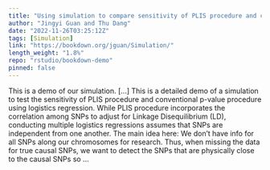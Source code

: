 ```yaml
---
title: "Using simulation to compare sensitivity of PLIS procedure and conventional p-value procedure"
author: "Jingyi Guan and Thu Dang"
date: "2022-11-26T03:25:12Z"
tags: [Simulation]
link: "https://bookdown.org/jguan/Simulation/"
length_weight: "1.8%"
repo: "rstudio/bookdown-demo"
pinned: false
---
```


This is a demo of our simulation. [...] This is a detailed demo of a simulation to test the sensitivity of PLIS procedure and conventional p-value procedure using logistics regression. While PLIS procedure incorporates the correlation among SNPs to adjust for Linkage Disequilibrium (LD), conducting multiple logistics regressions assumes that SNPs are independent from one another. The main idea here: We don’t have info for all SNPs along our chromosomes for research. Thus, when missing the data for true causal SNPs, we want to detect the SNPs that are physically close to the causal SNPs so ...
